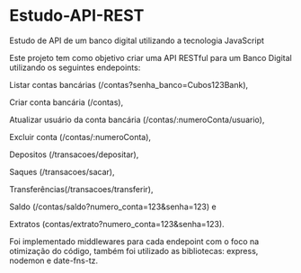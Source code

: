 # Estudo-API-REST
Estudo de API de um banco digital utilizando a tecnologia JavaScript

Este projeto tem como objetivo criar uma API RESTful para um Banco Digital utilizando os seguintes endepoints:

Listar contas bancárias (/contas?senha_banco=Cubos123Bank), 

Criar conta bancária (/contas), 

Atualizar usuário da conta bancária (/contas/:numeroConta/usuario), 

Excluir conta (/contas/:numeroConta), 

Depositos (/transacoes/depositar), 

Saques (/transacoes/sacar), 

Transferências(/transacoes/transferir), 

Saldo (/contas/saldo?numero_conta=123&senha=123) e 

Extratos (contas/extrato?numero_conta=123&senha=123).

Foi implementado middlewares para cada endepoint com o foco na otimização do código, também foi utilizado as bibliotecas: express, nodemon e date-fns-tz.
